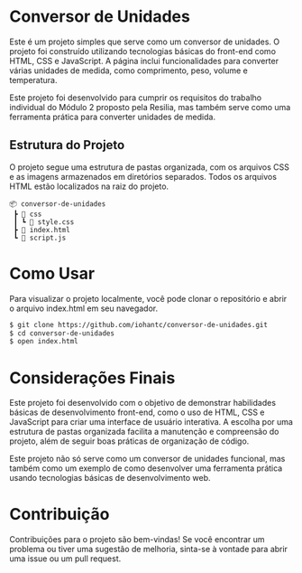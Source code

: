 # Conversor de Unidades

Este é um projeto simples que serve como um conversor de unidades. O projeto foi construído utilizando tecnologias básicas do front-end como HTML, CSS e JavaScript. A página inclui funcionalidades para converter várias unidades de medida, como comprimento, peso, volume e temperatura.

Este projeto foi desenvolvido para cumprir os requisitos do trabalho individual do Módulo 2 proposto pela Resilia, mas também serve como uma ferramenta prática para converter unidades de medida.

## Estrutura do Projeto

O projeto segue uma estrutura de pastas organizada, com os arquivos CSS e as imagens armazenados em diretórios separados. Todos os arquivos HTML estão localizados na raiz do projeto.

```
📦 conversor-de-unidades
 ┣ 📂 css
 ┃ ┗ 📜 style.css
 ┣ 📜 index.html
 ┗ 📜 script.js
```

# Como Usar

Para visualizar o projeto localmente, você pode clonar o repositório e abrir o arquivo index.html em seu navegador.
```bash
$ git clone https://github.com/iohantc/conversor-de-unidades.git
$ cd conversor-de-unidades
$ open index.html
```

# Considerações Finais

Este projeto foi desenvolvido com o objetivo de demonstrar habilidades básicas de desenvolvimento front-end, como o uso de HTML, CSS e JavaScript para criar uma interface de usuário interativa. A escolha por uma estrutura de pastas organizada facilita a manutenção e compreensão do projeto, além de seguir boas práticas de organização de código.

Este projeto não só serve como um conversor de unidades funcional, mas também como um exemplo de como desenvolver uma ferramenta prática usando tecnologias básicas de desenvolvimento web.

# Contribuição

Contribuições para o projeto são bem-vindas! Se você encontrar um problema ou tiver uma sugestão de melhoria, sinta-se à vontade para abrir uma issue ou um pull request.
